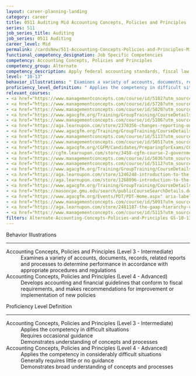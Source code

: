 ```yaml
---
layout: career-planning-landing
category: career
title: 0511 Auditing Mid Accounting Concepts, Policies and Principles
series: 511
job_series_title: Auditing
job_series: 0511 Auditing
career_level: Mid
permalink: /cardsNew/511-Accounting-Concepts-Policies-and-Principles-Mid
functional_competency_designation: Job Specific Competencies
competency: Accounting Concepts, Policies and Principles
competency_group: Alternate
competency_description: Apply federal accounting standards, fiscal law, policies, regulations, principles, standards, internal controls and procedures to financial management activities
level: "10-13"
behavior_illustrations: " Examines a variety of accounts, documents, records, related reports and processes to determine performance in accordance with appropriate procedures and regulations ?  Develops accounting and financial guidelines that conform to fiscal requirements, and makes recommendations for improvement or implementation of new policies"
proficiency_level_definition: " Applies the competency in difficult situations  Requires occasional guidance  Demonstrates understanding of concepts and processes ?  Applies the competency in considerably difficult situations  Generally requires little or no guidance  Demonstrates broad understanding of concepts and processes"
relevant_courses: 
- <a href="https://www.managementconcepts.com/course/id/5102?utm_source=CFOportal&utm_medium=listing&utm_campaign=CFOTTEP&utm_id=23FM" aria-label="Accounting for Revolving Funds and Reimbursables - https://www.managementconcepts.com/course/id/5102?utm_source=CFOportal&utm_medium=listing&utm_campaign=CFOTTEP&utm_id=23FM">Accounting for Revolving Funds and Reimbursables</a>, Management Concepts
- <a href="https://www.managementconcepts.com/course/id/5728?utm_source=CFOportal&utm_medium=listing&utm_campaign=CFOTTEP&utm_id=23FM" aria-label="Advanced Internal Controls - https://www.managementconcepts.com/course/id/5728?utm_source=CFOportal&utm_medium=listing&utm_campaign=CFOTTEP&utm_id=23FM">Advanced Internal Controls</a>, Management Concepts
- <a href="https://www.managementconcepts.com/course/id/5820?utm_source=CFOportal&utm_medium=listing&utm_campaign=CFOTTEP&utm_id=23FM" aria-label="Audit Boot Camp - https://www.managementconcepts.com/course/id/5820?utm_source=CFOportal&utm_medium=listing&utm_campaign=CFOTTEP&utm_id=23FM">Audit Boot Camp</a>, Management Concepts
- <a href="https://www.agacgfm.org/Training/GroupTraining/CourseDetails.aspx?ID=8" aria-label="Budget Development and Execution - https://www.agacgfm.org/Training/GroupTraining/CourseDetails.aspx?ID=8">Budget Development and Execution</a>, AGA
- <a href="https://www.managementconcepts.com/course/id/5106?utm_source=CFOportal&utm_medium=listing&utm_campaign=CFOTTEP&utm_id=23FM" aria-label="Budgeting and Accounting&#58; Making the Connection - https://www.managementconcepts.com/course/id/5106?utm_source=CFOportal&utm_medium=listing&utm_campaign=CFOTTEP&utm_id=23FM">Budgeting and Accounting&#58; Making the Connection</a>, Management Concepts
- <a href="https://aga.learnupon.com/store/2370356-changes-reporting-on-federal-land-course-3-1" aria-label="Changes&#58; Reporting on Federal Land (3.1) - https://aga.learnupon.com/store/2370356-changes-reporting-on-federal-land-course-3-1">Changes&#58; Reporting on Federal Land (3.1)</a>, AGA
- <a href="https://www.agacgfm.org/Training/GroupTraining/CourseDetails.aspx?ID=24" aria-label="FASAB Overview and Update - https://www.agacgfm.org/Training/GroupTraining/CourseDetails.aspx?ID=24">FASAB Overview and Update</a>, AGA
- <a href="https://www.managementconcepts.com/course/id/5113?utm_source=CFOportal&utm_medium=listing&utm_campaign=CFOTTEP&utm_id=23FM" aria-label="Federal Accounting Fundamentals - https://www.managementconcepts.com/course/id/5113?utm_source=CFOportal&utm_medium=listing&utm_campaign=CFOTTEP&utm_id=23FM">Federal Accounting Fundamentals</a>, Management Concepts
- <a href="https://www.managementconcepts.com/course/id/5051?utm_source=CFOportal&utm_medium=listing&utm_campaign=CFOTTEP&utm_id=23FM" aria-label="Federal Financial Management Overview - https://www.managementconcepts.com/course/id/5051?utm_source=CFOportal&utm_medium=listing&utm_campaign=CFOTTEP&utm_id=23FM">Federal Financial Management Overview</a>, Management Concepts
- <a href="https://www.agacgfm.org/CGFM/Candidates/PreparingforExams/CGFMVirtualCourses.aspx" aria-label="Governmental Accounting, Financial Reporting and Budgeting (live, virtual) - https://www.agacgfm.org/CGFM/Candidates/PreparingforExams/CGFMVirtualCourses.aspx">Governmental Accounting, Financial Reporting and Budgeting (live, virtual)</a>, AGA
- <a href="https://cgfm.learnupon.com/store/3458-cgfm-course-2-governmental-accounting-financial-reporting-and-budgeting-sections-i-iii-bundle?is_bundle=1" aria-label="Governmental Accounting, Financial Reporting and Budgeting (online, self-paced) - https://cgfm.learnupon.com/store/3458-cgfm-course-2-governmental-accounting-financial-reporting-and-budgeting-sections-i-iii-bundle?is_bundle=1">Governmental Accounting, Financial Reporting and Budgeting (online, self-paced)</a>, AGA
- <a href="https://www.managementconcepts.com/course/id/5036?utm_source=CFOportal&utm_medium=listing&utm_campaign=CFOTTEP&utm_id=23FM" aria-label="Improper Payments - https://www.managementconcepts.com/course/id/5036?utm_source=CFOportal&utm_medium=listing&utm_campaign=CFOTTEP&utm_id=23FM">Improper Payments</a>, Management Concepts
- <a href="https://www.managementconcepts.com/course/id/5112?utm_source=CFOportal&utm_medium=listing&utm_campaign=CFOTTEP&utm_id=23FM" aria-label="Internal Control&#58; Meeting Federal Requirements for Accountability - https://www.managementconcepts.com/course/id/5112?utm_source=CFOportal&utm_medium=listing&utm_campaign=CFOTTEP&utm_id=23FM">Internal Control&#58; Meeting Federal Requirements for Accountability</a>, Management Concepts
- <a href="https://www.agacgfm.org/Training/GroupTraining/CourseDetails.aspx?ID=32" aria-label="Internal Controls at the Operating Level&#58;  Practical Perspectives on Assessment, Evaluation and Reporting - https://www.agacgfm.org/Training/GroupTraining/CourseDetails.aspx?ID=32">Internal Controls at the Operating Level&#58;  Practical Perspectives on Assessment, Evaluation and Reporting</a>, AGA
- <a href="https://aga.learnupon.com/store/1246248-introduction-to-the-federal-budget-course-1-2" aria-label="Introduction to the Federal Budget (1.2) - https://aga.learnupon.com/store/1246248-introduction-to-the-federal-budget-course-1-2">Introduction to the Federal Budget (1.2)</a>, AGA
- <a href="https://aga.learnupon.com/store/1268096-introduction-to-the-reporting-model-course-1-3" aria-label="Introduction to the Reporting Model (1.3) - https://aga.learnupon.com/store/1268096-introduction-to-the-reporting-model-course-1-3">Introduction to the Reporting Model (1.3)</a>, AGA
- <a href="https://www.agacgfm.org/Training/GroupTraining/CourseDetails.aspx?ID=33" aria-label="Management's Responsibility for Enterprise Risk Management and Internal Controls - https://www.agacgfm.org/Training/GroupTraining/CourseDetails.aspx?ID=33">Management's Responsibility for Enterprise Risk Management and Internal Controls</a>, AGA
- <a href="https://masoncpe.gmu.edu/search/publicCourseSearchDetails.do?method=load&courseId=2409628" aria-label="PEBU 0304 Foundations of Government Accounting - https://masoncpe.gmu.edu/search/publicCourseSearchDetails.do?method=load&courseId=2409628">PEBU 0304 Foundations of Government Accounting</a>, George Mason University
- <a href="https://www.agacgfm.org/Events/PDT/PDT-Home.aspx" aria-label="Professional Development Training (PDT) - multi-competency training - https://www.agacgfm.org/Events/PDT/PDT-Home.aspx">Professional Development Training (PDT) - multi-competency training</a>, AGA
- <a href="https://www.managementconcepts.com/course/id/5091?utm_source=CFOportal&utm_medium=listing&utm_campaign=CFOTTEP&utm_id=23FM" aria-label="Statements of Federal Financial Accounting Standards (SFFAS) - https://www.managementconcepts.com/course/id/5091?utm_source=CFOportal&utm_medium=listing&utm_campaign=CFOTTEP&utm_id=23FM">Statements of Federal Financial Accounting Standards (SFFAS)</a>, Management Concepts
- <a href="https://aga.learnupon.com/store/2481187-the-gaap-hierarchy-course-2-1" aria-label="The GAAP Hierarchy (2.1) - https://aga.learnupon.com/store/2481187-the-gaap-hierarchy-course-2-1">The GAAP Hierarchy (2.1)</a>, AGA
- <a href="https://www.managementconcepts.com/course/id/5115?utm_source=CFOportal&utm_medium=listing&utm_campaign=CFOTTEP&utm_id=23FM" aria-label="U.S. Standard General Ledger&#58; Practical Applications - https://www.managementconcepts.com/course/id/5115?utm_source=CFOportal&utm_medium=listing&utm_campaign=CFOTTEP&utm_id=23FM">U.S. Standard General Ledger&#58; Practical Applications</a>, Management Concepts
filters: Alternate-Accounting-Concepts-Policies-and-Principles GS-10-13 series-0511
---
```


<div class="desktop:grid-col-6 margin-y-3">
  <div class="border-top-2 bg-white padding-3 shadow-5 height-full members-hover border-1px button-border border-top-blue radius-lg">
    <p class="text-bold label-color font-size-21">Behavior Illustrations</p>
    <hr class="hr-green"/>
    <dl class="text-base card-content-color"><dt>Accounting Concepts, Policies and Principles (Level 3 - Intermediate)</dt><dd>Examines a variety of accounts, documents, records, related reports and processes to determine performance in accordance with appropriate procedures and regulations</dd><dt>Accounting Concepts, Policies and Principles (Level 4 - Advanced)</dt><dd>Develops accounting and financial guidelines that conform to fiscal requirements, and makes recommendations for improvement or implementation of new policies</dd></dl>
  </div>
</div>
<div class="desktop:grid-col-6 margin-y-3">
  <div class="border-top-2 bg-white padding-3 shadow-5 height-full members-hover border-1px button-border border-top-blue radius-lg">
    <p class="text-bold label-color font-size-21">Proficiency Level Definition</p>
     <hr class="hr-green"/>
    <dl class="text-base card-content-color"><dt>Accounting Concepts, Policies and Principles (Level 3 - Intermediate)</dt><dd>Applies the competency in difficult situations </dd><dd>Requires occasional guidance </dd><dd>Demonstrates understanding of concepts and processes</dd><dt>Accounting Concepts, Policies and Principles (Level 4 - Advanced)</dt><dd>Applies the competency in considerably difficult situations </dd><dd>Generally requires little or no guidance </dd><dd>Demonstrates broad understanding of concepts and processes</dd></dl>
  </div>
</div>